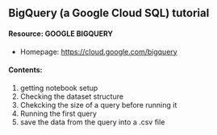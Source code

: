 ## BigQuery (a Google Cloud SQL) tutorial
#### Resource: GOOGLE BIGQUERY 
* Homepage: <https://cloud.google.com/bigquery>

#### Contents:
1. getting notebook setup
2. Checking the dataset structure
3. Chekcking the size of a query before running it
4. Running the first query
5. save the data from the query into a .csv file 
